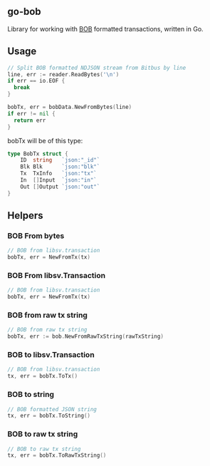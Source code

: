 ## go-bob

Library for working with [BOB](https://bob.planaria.network/) formatted transactions, written in Go.

## Usage

```go
// Split BOB formatted NDJSON stream from Bitbus by line
line, err := reader.ReadBytes('\n')
if err == io.EOF {
  break
}

bobTx, err = bobData.NewFromBytes(line)
if err != nil {
  return err
}

```

bobTx will be of this type:

```go
type BobTx struct {
	ID  string   `json:"_id"`
	Blk Blk      `json:"blk"`
	Tx  TxInfo   `json:"tx"`
	In  []Input  `json:"in"`
	Out []Output `json:"out"`
}
```

## Helpers

### BOB From bytes

```go
// BOB from libsv.transaction
bobTx, err = NewFromTx(tx)

```

### BOB From libsv.Transaction

```go
// BOB from libsv.transaction
bobTx, err = NewFromTx(tx)

```

### BOB from raw tx string

```go
// BOB from raw tx string
bobTx, err := bob.NewFromRawTxString(rawTxString)

```

### BOB to libsv.Transaction

```go
// BOB from libsv.transaction
tx, err = bobTx.ToTx()

```

### BOB to string

```go
// BOB formatted JSON string
tx, err = bobTx.ToString()

```

### BOB to raw tx string

```go
// BOB to raw tx string
tx, err = bobTx.ToRawTxString()

```
